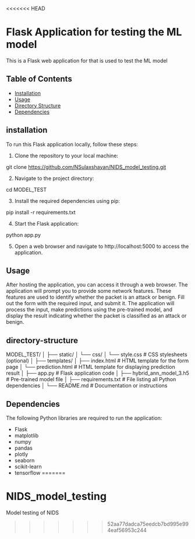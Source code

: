 <<<<<<< HEAD
# Flask Application for testing the ML model 

This is a Flask web application for that is used to test the ML model 

## Table of Contents


- [Installation](#installation)
- [Usage](#usage)
- [Directory Structure](#directory-structure)
- [Dependencies](#dependencies)


## installation 

To run this Flask application locally, follow these steps:

1. Clone the repository to your local machine:

git clone https://github.com/NSulaxshayan/NIDS_model_testing.git

2. Navigate to the project directory: 

cd MODEL_TEST

3. Install the required dependencies using pip:

pip install -r requirements.txt

4. Start the Flask application:

python app.py

5. Open a web browser and navigate to http://localhost:5000 to access the application.


## Usage 

After hosting the application, you can access it through a web browser. The application will prompt you to provide some network features. These features are used to identify whether the packet is an attack or benign. Fill out the form with the required input, and submit it. The application will process the input, make predictions using the pre-trained model, and display the result indicating whether the packet is classified as an attack or benign.

## directory-structure

MODEL_TEST/
│
├── static/
│   └── css/
│       └── style.css        # CSS stylesheets (optional)
│
├── templates/
│   ├── index.html          # HTML template for the form page
│   └── prediction.html     # HTML template for displaying prediction result
│
├── app.py                  # Flask application code
│
├── hybrid_ann_model_3.h5   # Pre-trained model file
│
├── requirements.txt         # File listing all Python dependencies
│
└── README.md                # Documentation or instructions


## Dependencies

The following Python libraries are required to run the application:

* Flask
* matplotlib
* numpy
* pandas
* plotly
* seaborn
* scikit-learn
* tensorflow
=======
# NIDS_model_testing
Model testing of NIDS
>>>>>>> 52aa77dadca75eedcb7bd995e994eaf56953c244
